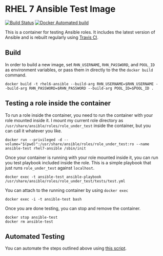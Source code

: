 # RHEL 7 Ansible Test Image #
[![Build Status](https://travis-ci.org/samdoran/docker-rhel7-ansible.svg?branch=master)](https://travis-ci.org/samdoran/docker-rhel7-ansible) [![Docker Automated build](https://img.shields.io/docker/automated/samdoran/ubuntu12-ansible.svg?maxAge=2592000)](https://hub.docker.com/r/samdoran/rhel7-ansible)

This is a container for testing Ansible roles. It includes the latest version of Ansible and is rebuilt regularly using [Travis CI](https://travis-ci.org).

## Build ##

In order to build a new image, set `RHN_USERNAME`, `RHN_PASSWORD`, and `POOL_ID` as environment variables, or pass them in directly to the the `docker build` command.

    docker build -t rhel6-ansible --build-arg RHN_USERNAME=$RHN_USERNAME --build-arg RHN_PASSWORD=$RHN_PASSWORD --build-arg POOL_ID=$POOL_ID .

## Testing a role inside the container ##

To run a role inside the container, you need to run the container with your role mounted inside it. I mount my current role directory as `/usr/share/ansible/roles/role_under_test` inside the container, but you can call it whatever you like.

    docker run --privileged -d --volume="$(pwd)":/usr/share/ansible/roles/role_under_test:ro --name ansible-test rhel7-ansible /sbin/init

Once your container is running with your role mounted inside it, you can run you test playbook included inside the role. This is a simple playbook that just runs `role_under_test` against `localhost`.

    docker exec -t ansible-test ansible-playbook /usr/share/ansible/roles/role_under_test/tests/test.yml

You can attach to the running container by using `docker exec`

    docker exec -i -t ansible-test bash

Once you are done testing, you can stop and remove the container.

    docker stop ansible-test
    docker rm ansible-test

## Automated Testing ##

You can automate the steps outlined above using [this script](https://gist.github.com/samdoran/c3d392ee697881fa33a1d1a65814a07b).
